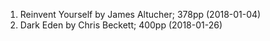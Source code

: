 1. Reinvent Yourself by James Altucher; 378pp (2018-01-04)
1. Dark Eden by Chris Beckett; 400pp (2018-01-26)
